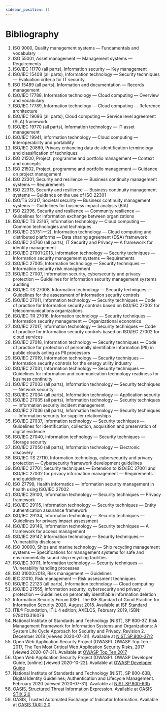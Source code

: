 ```yaml
---
sidebar_position: 11
---
```


# Bibliography

1. ISO 9000, Quality management systems — Fundamentals and vocabulary
2. ISO 55001, Asset management — Management systems — Requirements
3. ISO/IEC 11770 (all parts), Information security — Key management
4. ISO/IEC 15408 (all parts), Information technology — Security techniques — Evaluation criteria for IT security
5. ISO 15489 (all parts), Information and documentation — Records management
6. ISO/IEC 17788, Information technology — Cloud computing — Overview and vocabulary
7. ISO/IEC 17789, Information technology — Cloud computing — Reference architecture
8. ISO/IEC 19086 (all parts), Cloud computing — Service level agreement (SLA) framework
9. ISO/IEC 19770 (all parts), Information technology — IT asset management
10. ISO/IEC 19941, Information technology — Cloud computing — Interoperability and portability
11. ISO/IEC 20889, Privacy enhancing data de-identification terminology and classification of techniques
12. ISO 21500, Project, programme and portfolio management — Context and concepts
13. ISO 21502, Project, programme and portfolio management — Guidance on project management
14. ISO 22301, Security and resilience — Business continuity management systems — Requirements
15. ISO 22313, Security and resilience — Business continuity management systems — Guidance on the use of ISO 22301
16. ISO/TS 22317, Societal security — Business continuity management systems — Guidelines for business impact analysis (BIA)
17. ISO 22396, Security and resilience — Community resilience — Guidelines for information exchange between organizations
18. ISO/IEC TS 23167, Information technology — Cloud computing — Common technologies and techniques
19. ISO/IEC 23751:—2), Information technology — Cloud computing and distributed platforms — Data sharing agreement (DSA) framework
20. ISO/IEC 24760 (all parts), IT Security and Privacy — A framework for identity management
21. ISO/IEC 27001:2013, Information technology — Security techniques — Information security management systems — Requirements
22. ISO/IEC 27005, Information technology — Security techniques — Information security risk management
23. ISO/IEC 27007, Information security, cybersecurity and privacy protection — Guidelines for information security management systems auditing
24. ISO/IEC TS 27008, Information technology — Security techniques — Guidelines for the assessment of information security controls
25. ISO/IEC 27011, Information technology — Security techniques — Code of practice for Information security controls based on ISO/IEC 27002 for telecommunications organizations
26. ISO/IEC TR 27016, Information technology — Security techniques — Information security management — Organizational economics
27. ISO/IEC 27017, Information technology — Security techniques — Code of practice for information security controls based on ISO/IEC 27002 for cloud services
28. ISO/IEC 27018, Information technology — Security techniques — Code of practice for protection of personally identifiable information (PII) in public clouds acting as PII processors
29. ISO/IEC 27019, Information technology — Security techniques — Information security controls for the energy utility industry
30. ISO/IEC 27031, Information technology — Security techniques — Guidelines for information and communication technology readiness for business continuity
31. ISO/IEC 27033 (all parts), Information technology — Security techniques — Network security
32. ISO/IEC 27034 (all parts), Information technology — Application security
33. ISO/IEC 27035 (all parts), Information technology — Security techniques — Information security incident management
34. ISO/IEC 27036 (all parts), Information technology — Security techniques — Information security for supplier relationships
35. ISO/IEC 27037, Information technology — Security techniques — Guidelines for identification, collection, acquisition and preservation of digital evidence
36. ISO/IEC 27040, Information technology — Security techniques — Storage security
37. ISO/IEC 27050 (all parts), Information technology — Electronic discovery
38. ISO/IEC TS 27110, Information technology, cybersecurity and privacy protection — Cybersecurity framework development guidelines
39. ISO/IEC 27701, Security techniques — Extension to ISO/IEC 27001 and ISO/IEC 27002 for privacy information management — Requirements and guidelines
40. ISO 27799, Health informatics — Information security management in health using ISO/IEC 27002
41. ISO/IEC 29100, Information technology — Security techniques — Privacy framework
42. ISO/IEC 29115, Information technology — Security techniques — Entity authentication assurance framework
43. ISO/IEC 29134, Information technology — Security techniques — Guidelines for privacy impact assessment
44. ISO/IEC 29146, Information technology — Security techniques — A framework for access management
45. ISO/IEC 29147, Information technology — Security techniques — Vulnerability disclosure
46. ISO 30000, Ships and marine technology — Ship recycling management systems — Specifications for management systems for safe and environmentally sound ship recycling facilities
47. ISO/IEC 30111, Information technology — Security techniques — Vulnerability handling processes
48. ISO 31000:2018, Risk management — Guidelines
49. IEC 31010, Risk management — Risk assessment techniques
50. ISO/IEC 22123 (all parts), Information technology — Cloud computing
51. ISO/IEC 27555, Information security, cybersecurity and privacy protection — Guidelines on personally identifiable information deletion
52. Information Security Forum (ISF). The ISF Standard of Good Practice for Information Security 2020, August 2018. Available at [ISF Standard](https://www.securityforum.org/tool/standard-of-good-practice-for-information-security-2020/)
53. ITIL® Foundation, ITIL 4 edition, AXELOS, February 2019, ISBN: 9780113316076
54. National Institute of Standards and Technology (NIST), SP 800-37, Risk Management Framework for Information Systems and Organizations: A System Life Cycle Approach for Security and Privacy, Revision 2. December 2018 [viewed 2020-07-31]. Available at [NIST.SP.800-37r2](https://doi.org/10.6028/NIST.SP.800-37r2)
55. Open Web Application Security Project (OWASP). OWASP Top Ten - 2017, The Ten Most Critical Web Application Security Risks, 2017 [viewed 2020-07-31]. Available at [OWASP Top Ten 2017](https://owasp.org/www-project-top-ten/OWASP_Top_Ten_2017/)
56. Open Web Application Security Project (OWASP). OWASP Developer Guide, [online] [viewed 2020-10-22]. Available at [OWASP Developer Guide](https://github.com/OWASP/DevGuide)
57. National Institute of Standards and Technology (NIST), SP 800-63B, Digital Identity Guidelines; Authentication and Lifecycle Management. February 2020 [viewed 2020-07-31]. Available at [NIST.SP.800-63b](https://doi.org/10.6028/NIST.SP.800-63b)
58. OASIS, Structured Threat Information Expression. Available at [OASIS STIX 2.0](https://www.oasis-open.org/standards#stix2.0)
59. OASIS, Trusted Automated Exchange of Indicator Information. Available at [OASIS TAXII 2.0](https://www.oasis-open.org/standards#taxii2.0)
